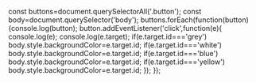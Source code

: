 const buttons=document.querySelectorAll('.button');
const body=document.querySelector('body');
buttons.forEach(function(button)
{console.log(button);
  button.addEventListener('click',function(e){
    console.log(e);
    console.log(e.target);
    if(e.target.id==='grey')
    body.style.backgroundColor=e.target.id;
    if(e.target.id==='white')
    body.style.backgroundColor=e.target.id;
    if(e.target.id==='blue')
    body.style.backgroundColor=e.target.id;
    if(e.target.id==='yellow')
    body.style.backgroundColor=e.target.id;
  });
});